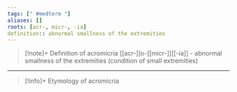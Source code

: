 ```yaml
---
tags: [" #medterm "]
aliases: []
roots: [acr-, micr-, -ia]
definition:: abnormal smallness of the extremities
---
```

>[!note]+ Definition of acromicria
>[[acr-]]o-[[micr-]][[-ia]] - abnormal smallness of the extremities (condition of small extremities)
___
>[!info]+ Etymology of acromicria

